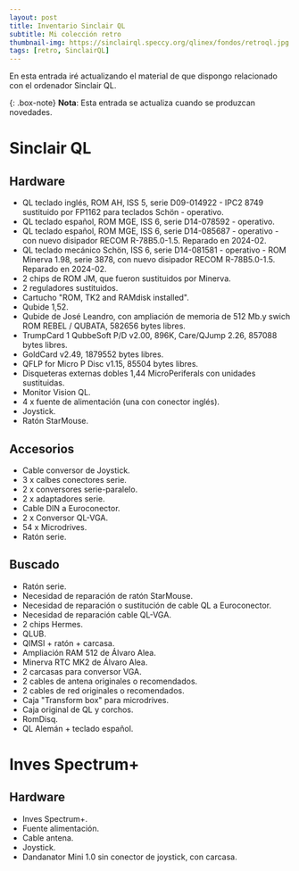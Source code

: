 ```yaml
---
layout: post
title: Inventario Sinclair QL
subtitle: Mi colección retro
thumbnail-img: https://sinclairql.speccy.org/qlinex/fondos/retroql.jpg
tags: [retro, SinclairQL]
---
```

En esta entrada iré actualizando el material de que dispongo relacionado con el ordenador Sinclair QL.

{: .box-note}
**Nota**: Esta entrada se actualiza cuando se produzcan novedades.

# Sinclair QL

## Hardware

- QL teclado inglés, ROM AH, ISS 5, serie D09-014922 - IPC2 8749 sustituido por FP1162 para teclados Schön - operativo.
- QL teclado español, ROM MGE, ISS 6, serie D14-078592 - operativo.
- QL teclado español, ROM MGE, ISS 6, serie D14-085687 - operativo - con nuevo disipador RECOM R-78B5.0-1.5. Reparado en 2024-02.
- QL teclado mecánico Schön, ISS 6, serie D14-081581 - operativo - ROM Minerva 1.98, serie 3878, con nuevo disipador RECOM R-78B5.0-1.5. Reparado en 2024-02.
- 2 chips de ROM JM, que fueron sustituidos por Minerva.
- 2 reguladores sustituidos.
- Cartucho "ROM, TK2 and RAMdisk installed".
- Qubide 1,52.
- Qubide de José Leandro, con ampliación de memoria de 512 Mb.y swich ROM REBEL / QUBATA, 582656 bytes libres.
- TrumpCard 1 QubbeSoft P/D v2.00, 896K, Care/QJump 2.26, 857088 bytes libres.
- GoldCard v2.49, 1879552 bytes libres.
- QFLP for Micro P Disc v1.15, 85504 bytes libres.
- Disqueteras externas dobles 1,44 MicroPeriferals con unidades sustituidas.
- Monitor Vision QL.
- 4 x fuente de alimentación (una con conector inglés).
- Joystick.
- Ratón StarMouse.

## Accesorios

- Cable conversor de Joystick.
- 3 x calbes conectores serie.
- 2 x conversores serie-paralelo.
- 2 x adaptadores serie.
- Cable DIN a Euroconector.
- 2 x Conversor QL-VGA.
- 54 x Microdrives.
- Ratón serie.

## Buscado

- Ratón serie.
- Necesidad de reparación de ratón StarMouse.
- Necesidad de reparación o sustitución de cable QL a Euroconector.
- Necesidad de reparación cable QL-VGA.
- 2 chips Hermes.
- QLUB.
- QIMSI + ratón + carcasa.
- Ampliación RAM 512 de Álvaro Alea.
- Minerva RTC MK2 de Álvaro Alea.
- 2 carcasas para conversor VGA.
- 2 cables de antena originales o recomendados.
- 2 cables de red originales o recomendados.
- Caja "Transform box" para microdrives.
- Caja original de QL y corchos.
- RomDisq.
- QL Alemán + teclado español.

# Inves Spectrum+

## Hardware

- Inves Spectrum+.
- Fuente alimentación.
- Cable antena.
- Joystick.
- Dandanator Mini 1.0 sin conector de joystick, con carcasa.







